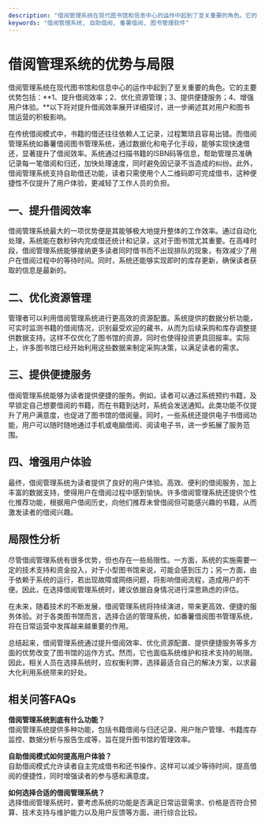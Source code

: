 ```yaml
---
description: "借阅管理系统在现代图书馆和信息中心的运作中起到了至关重要的角色。它的主要优势包括：**1、提升借阅效率；2、优化资源管理；3、提供便捷服务；4、增强用户体验。**以下将对提升借阅效率展开详细探讨，进一步阐述其对用户和图书馆运营的积极影响。"
keywords: "借阅管理系统, 自助借阅, 番薯借阅, 图书管理软件"
---
```

# 借阅管理系统的优势与局限

借阅管理系统在现代图书馆和信息中心的运作中起到了至关重要的角色。它的主要优势包括：**1、提升借阅效率；2、优化资源管理；3、提供便捷服务；4、增强用户体验。**以下将对提升借阅效率展开详细探讨，进一步阐述其对用户和图书馆运营的积极影响。

在传统借阅模式中，书籍的借还往往依赖人工记录，过程繁琐且容易出错。而借阅管理系统如番薯借阅图书管理系统，通过数据化和电子化手段，能够实现快速借还，显著提升了借阅效率。系统通过扫描书籍的ISBN码等信息，帮助管理员准确记录每一笔借阅和归还，加快处理速度，同时避免因记录不当造成的纠纷。此外，借阅管理系统支持自助借还功能，读者只需使用个人二维码即可完成借书，这种便捷性不仅提升了用户体验，更减轻了工作人员的负担。

## **一、提升借阅效率**

借阅管理系统最大的一项优势便是其能够极大地提升整体的工作效率。通过自动化处理，系统能在数秒钟内完成借还统计和记录，这对于图书馆尤其重要。在高峰时段，借阅管理系统能够接纳更多读者同时借书而不出现排队的现象，有效减少了用户在借阅过程中的等待时间。同时，系统还能够实现即时的库存更新，确保读者获取的信息是最新的。

## **二、优化资源管理**

管理者可以利用借阅管理系统进行更高效的资源配置。系统提供的数据分析功能，可实时监测书籍的借阅情况，识别最受欢迎的藏书，从而为后续采购和库存调整提供数据支持。这样不仅优化了图书馆的资源，同时也使得投资更具回报率。实际上，许多图书馆已经开始利用这些数据来制定采购决策，以满足读者的需求。

## **三、提供便捷服务**

借阅管理系统能够为读者提供便捷的服务。例如，读者可以通过系统预约书籍，及早锁定自己想要借阅的书籍，而在书籍到达时，系统会发送通知。此类功能不仅提升了用户满意度，也促进了图书馆的借阅量。同时，一些系统还提供电子书借阅功能，用户可以随时随地通过手机或电脑借阅、阅读电子书，进一步拓展了服务范围。

## **四、增强用户体验**

最终，借阅管理系统为读者提供了良好的用户体验。高效、便利的借阅服务，加上丰富的数据支持，使得用户在借阅过程中感到愉快。许多借阅管理系统还提供个性化推荐功能，根据用户借阅历史，向他们推荐未曾借阅但可能感兴趣的书籍，从而激发读者的借阅兴趣。

## **局限性分析**

尽管借阅管理系统有很多优势，但也存在一些局限性。一方面，系统的实施需要一定的技术支持和资金投入，对于小型图书馆来说，可能会感到压力；另一方面，由于依赖于系统的运行，若出现故障或网络问题，将影响借阅流程，造成用户的不便。因此，在选择借阅管理系统时，建议依据自身情况进行深思熟虑的评估。

在未来，随着技术的不断发展，借阅管理系统将持续演进，带来更高效、便捷的服务体验。对于各类图书馆而言，选择合适的管理系统，如番薯借阅图书管理系统，将在日常运营中发挥越来越重要的作用。

总结起来，借阅管理系统通过提升借阅效率、优化资源配置、提供便捷服务等多方面的优势改变了图书馆的运作方式。然而，它也面临系统维护和技术支持的局限。因此，相关人员在选择系统时，应权衡利弊，选择最适合自己的解决方案，以求最大化利用系统带来的好处。

## 相关问答FAQs

**借阅管理系统到底有什么功能？**   
借阅管理系统提供多种功能，包括书籍借阅与归还记录、用户账户管理、书籍库存监控、数据分析与报告生成等，旨在提升图书馆的管理效率。

**自助借阅模式如何提高用户体验？**  
自助借阅模式允许读者自主完成借书和还书操作，这样可以减少等待时间，提高借阅的便捷性，同时增强读者的参与感和满意度。

**如何选择合适的借阅管理系统？**  
选择借阅管理系统时，要考虑系统的功能是否满足日常运营需求、价格是否符合预算、技术支持与维护能力以及用户反馈等方面，进行综合比较。
